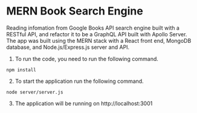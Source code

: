# MERN Book Search Engine

Reading infomation from Google Books API search engine built with a RESTful API, and refactor it to be a GraphQL API built with Apollo Server. The app was built using the MERN stack with a React front end, MongoDB database, and Node.js/Express.js server and API.

1. To run the code, you need to run the following command. 

```shell
npm install
```

2. To start the application run the following command. 

```shell
node server/server.js
```

3. The application will be running on http://localhost:3001